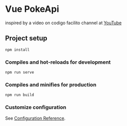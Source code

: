 # Vue PokeApi

inspired by a video on codigo facilito channel at [YouTube](https://www.youtube.com/watch?v=x_PZdV4rzCA)

## Project setup
```
npm install
```

### Compiles and hot-reloads for development
```
npm run serve
```

### Compiles and minifies for production
```
npm run build
```

### Customize configuration
See [Configuration Reference](https://cli.vuejs.org/config/).
